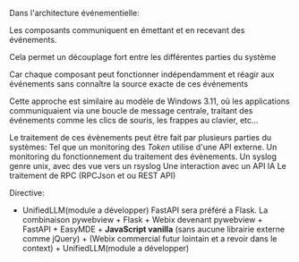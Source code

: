 Dans l'architecture événementielle:

Les composants communiquent en émettant et en recevant des événements.

 Cela permet un découplage fort entre les différentes parties du système
 
 Car chaque composant peut fonctionner indépendamment et réagir aux événements sans connaître la source exacte de ces événements
 
 Cette approche est similaire au modèle de Windows 3.11, où les applications communiquaient via une boucle de message centrale, traitant des événements comme les clics de souris, les frappes au clavier, etc...

Le traitement de ces évènements peut être fait par plusieurs parties du systèmes:
Tel que un monitoring des *Token* utilise d'une API externe.
 Un monitoring du fonctionnement du traitement des évènements.
 Un syslog genre unix, avec des vue  vers un rsyslog
 Une interaction avec un API IA
Le traitement de RPC (RPCJson et ou REST API)

Directive:
+ UnifiedLLM(module a développer)
FastAPI sera préféré a Flask. La combinaison pywebview + Flask + Webix devenant pywebview + FastAPI + EasyMDE + **JavaScript vanilla** (sans aucune librairie externe comme jQuery) + (Webix commercial futur lointain et a revoir dans le context) + UnifiedLLM(module a développer)
